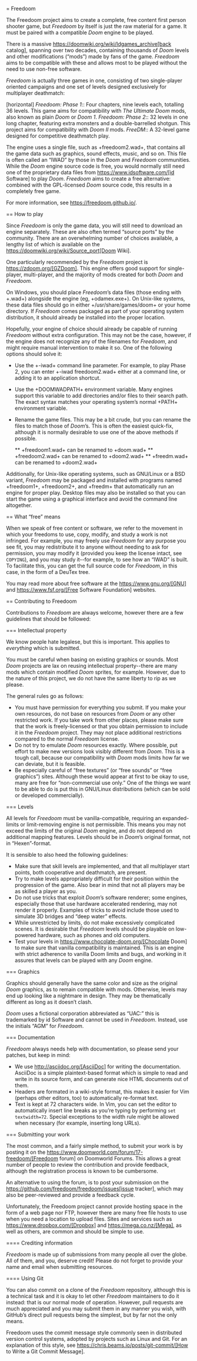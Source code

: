 = Freedoom

The Freedoom project aims to create a complete, free content first
person shooter game, but _Freedoom_ by itself is just the raw material
for a game.  It must be paired with a compatible _Doom_ engine to be
played.

There is a massive https://doomwiki.org/wiki/Idgames_archive[back
catalog], spanning over two decades, containing thousands of _Doom_
levels and other modifications (“mods”) made by fans of the game.
_Freedoom_ aims to be compatible with these and allows most to be
played without the need to use non-free software.

_Freedoom_ is actually three games in one, consisting of two
single-player oriented campaigns and one set of levels designed
exclusively for multiplayer deathmatch:

[horizontal]
*Freedoom: Phase 1*:: Four chapters, nine levels each, totalling 36
levels.  This game aims for compatibility with _The Ultimate Doom_
mods, also known as plain _Doom_ or _Doom 1_.
*Freedoom: Phase 2*:: 32 levels in one long chapter, featuring extra
monsters and a double-barrelled shotgun.  This project aims for
compatibility with _Doom II_ mods.
*FreeDM*:: A 32-level game designed for competitive deathmatch play.

The engine uses a single file, such as +freedoom2.wad+, that contains
all the game data such as graphics, sound effects, music, and so on.
This file is often called an “IWAD” by those in the _Doom_ and
_Freedoom_ communities.  While the _Doom_ engine source code is free,
you would normally still need one of the proprietary data files from
https://www.idsoftware.com/[id Software] to play _Doom_.  _Freedoom_
aims to create a free alternative: combined with the GPL-licensed
_Doom_ source code, this results in a completely free game.

For more information, see https://freedoom.github.io/.

== How to play

Since _Freedoom_ is only the game data, you will still need to
download an engine separately.  These are also often termed “source
ports” by the community.  There are an overwhelming number of choices
available, a lengthy list of which is available on the
https://doomwiki.org/wiki/Source_port[Doom Wiki].

One particularly recommended by the _Freedoom_ project is
https://zdoom.org/[GZDoom].  This engine offers good support for
single-player, multi-player, and the majority of mods created for both
_Doom_ and _Freedoom_.

On Windows, you should place _Freedoom_’s data files (those ending
with +.wad+) alongside the engine (eg, +odamex.exe+).  On Unix-like
systems, these data files should go in either +/usr/share/games/doom+
or your home directory.  If _Freedoom_ comes packaged as part of your
operating system distribution, it should already be installed into the
proper location.

Hopefully, your engine of choice should already be capable of running
_Freedoom_ without extra configuration.  This may not be the case,
however, if the engine does not recognize any of the filenames for
_Freedoom_, and might require manual intervention to make it so.  One
of the following options should solve it:

  * Use the +-iwad+ command line parameter.  For example, to play
    Phase 2, you can enter +-iwad freedoom2.wad+ either at a command
    line, or adding it to an application shortcut.
  * Use the +DOOMWADPATH+ environment variable.  Many engines support
    this variable to add directories and/or files to their search
    path.  The exact syntax matches your operating system’s normal
    +PATH+ environment variable.
  * Rename the game files.  This may be a bit crude, but you can
    rename the files to match those of _Doom_’s.  This is often the
    easiest quick-fix, although it is normally desirable to use one of
    the above methods if possible.

    ** +freedoom1.wad+ can be renamed to +doom.wad+
    ** +freedoom2.wad+ can be renamed to +doom2.wad+
    ** +freedm.wad+ can be renamed to +doom2.wad+

Additionally, for Unix-like operating systems, such as GNU/Linux or a
BSD variant, _Freedoom_ may be packaged and installed with programs
named +freedoom1+, +freedoom2+, and +freedm+ that automatically run an
engine for proper play.  Desktop files may also be installed so that
you can start the game using a graphical interface and avoid the
command line altogether.

== What “free” means

When we speak of free content or software, we refer to the movement in
which your freedoms to use, copy, modify, and study a work is not
infringed.  For example, you may freely use _Freedoom_ for any purpose
you see fit, you may redistribute it to anyone without needing to ask
for permission, you may modify it (provided you keep the license
intact, see `COPYING`), and you may study it--for example, to see how
an “IWAD” is built.  To facilitate this, you can get the full source
code for _Freedoom_, in this case, in the form of a DeuTex tree.

You may read more about free software at the https://www.gnu.org/[GNU]
and https://www.fsf.org/[Free Software Foundation] websites.

== Contributing to Freedoom

Contributions to _Freedoom_ are always welcome, however there are a
few guidelines that should be followed:

=== Intellectual property

We know people hate legalese, but this is important.  This applies to
*everything* which is submitted.

You must be careful when basing on existing graphics or sounds.  Most
_Doom_ projects are lax on reusing intellectual property--there are
many mods which contain modified _Doom_ sprites, for example.
However, due to the nature of this project, we do not have the same
liberty to rip as we please.

The general rules go as follows:

  * You must have permission for everything you submit.  If you make
    your own resources, do not base on resources from _Doom_ or any
    other restricted work.  If you take work from other places, please
    make sure that the work is freely-licensed or that you obtain
    permission to include it in the _Freedoom_ project.  They may not
    place additional restrictions compared to the normal _Freedoom_
    license.
  * Do not try to emulate _Doom_ resources exactly.  Where possible,
    put effort to make new versions look visibly different from
    _Doom_.  This is a tough call, because our compatibility with
    _Doom_ mods limits how far we can deviate, but it is feasible.
  * Be especially careful of “free textures” (or “free sounds” or
    “free graphics”) sites.  Although these would appear at first to
    be okay to use, many are free for “non-commercial use only.”
    One of the things we want to be able to do is put this in
    GNU/Linux distributions (which can be sold or developed
    commercially).

=== Levels

All levels for _Freedoom_ must be vanilla-compatible, requiring an
expanded-limits or limit-removing engine is not permissible.  This
means you may not exceed the limits of the original _Doom_ engine, and
do not depend on additional mapping features.  Levels should be in
_Doom_’s original format, not in “Hexen”-format.

It is sensible to also heed the following guidelines:

  * Make sure that skill levels are implemented, and that all
    multiplayer start points, both cooperative and deathmatch, are
    present.
  * Try to make levels appropriately difficult for their position
    within the progression of the game.  Also bear in mind that not
    all players may be as skilled a player as you.
  * Do not use tricks that exploit _Doom_’s software renderer; some
    engines, especially those that use hardware accelerated rendering,
    may not render it properly.  Examples of tricks to avoid include
    those used to simulate 3D bridges and “deep water” effects.
  * While unrestricted by limits, do not make excessively complicated
    scenes.  It is desirable that _Freedoom_ levels should be playable
    on low-powered hardware, such as phones and old computers.
  * Test your levels in https://www.chocolate-doom.org/[Chocolate
    Doom] to make sure that vanilla compatibility is maintained.  This
    is an engine with strict adherence to vanilla Doom limits and
    bugs, and working in it assures that levels can be played with any
    _Doom_ engine.

=== Graphics

Graphics should generally have the same color and size as the original
_Doom_ graphics, as to remain compatible with mods.  Otherwise, levels
may end up looking like a nightmare in design.  They may be
thematically different as long as it doesn’t clash.

_Doom_ uses a fictional corporation abbreviated as “UAC:” this is
trademarked by id Software and cannot be used in _Freedoom_.  Instead,
use the initials “AGM” for _Freedoom_.

=== Documentation

_Freedoom_ always needs help with documentation, so please send your
patches, but keep in mind:

  * We use http://asciidoc.org/[AsciiDoc] for writing the
    documentation.  AsciiDoc is a simple plaintext-based format which
    is simple to read and write in its source form, and can generate
    nice HTML documents out of them.
  * Headers are formated in a wiki-style format, this makes it easier
    for Vim (perhaps other editors, too) to automatically re-format
    text.
  * Text is kept at 72 characters wide.  In Vim, you can set the
    editor to automatically insert line breaks as you’re typing by
    performing `set textwidth=72`.  Special exceptions to the width
    rule might be allowed when necessary (for example, inserting long
    URLs).

=== Submitting your work

The most common, and a fairly simple method, to submit your work is by
posting it on the
https://www.doomworld.com/forum/17-freedoom/[Freedoom forum] on
Doomworld Forums.  This allows a great number of people to review the
contribution and provide feedback, although the registration process
is known to be cumbersome.

An alternative to using the forum, is to post your submission on the
https://github.com/freedoom/freedoom/issues[issue tracker], which may
also be peer-reviewed and provide a feedback cycle.

Unfortunately, the Freedoom project cannot provide hosting space in
the form of a web page nor FTP, however there are many free file hosts
to use when you need a location to upload files.  Sites and services
such as https://www.dropbox.com/[Dropbox] and
https://mega.co.nz/[Mega], as well as others, are common and should be
simple to use.

==== Crediting information

_Freedoom_ is made up of submissions from many people all over the
globe.  All of them, and you, deserve credit!  Please do not forget to
provide your name and email when submitting resources.

==== Using Git

You can also commit on a clone of the _Freedoom_ repository, although
this is a technical task and it is okay to let other _Freedoom_
maintainers to do it instead: that is our normal mode of operation.
However, pull requests are much appreciated and you may submit them in
any manner you wish, with GitHub’s direct pull requests being the
simplest, but by far not the only means.

Freedoom uses the commit message style commonly seen in distributed
version control systems, adopted by projects such as Linux and Git.
For an explanation of this style, see
https://chris.beams.io/posts/git-commit/[How to Write a Git Commit
Message].
